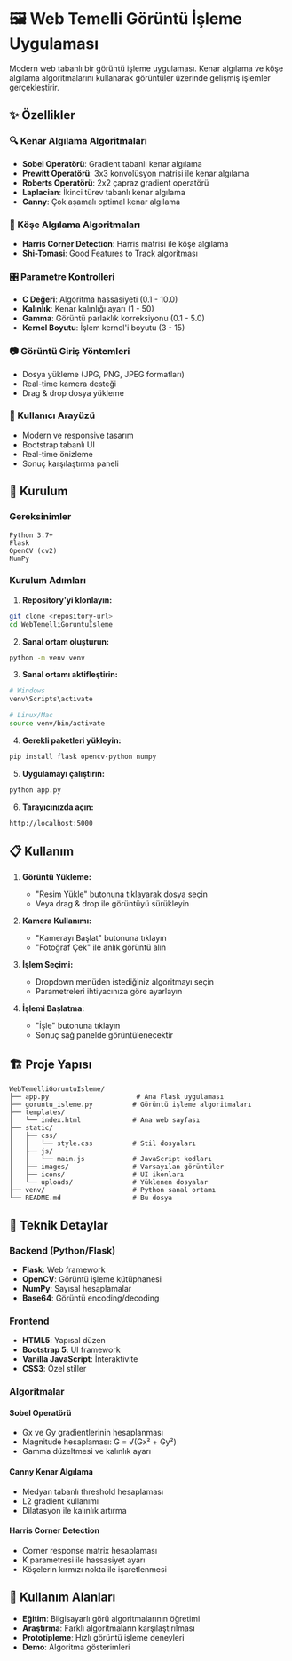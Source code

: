 # 🖼️ Web Temelli Görüntü İşleme Uygulaması

Modern web tabanlı bir görüntü işleme uygulaması. Kenar algılama ve köşe algılama algoritmalarını kullanarak görüntüler üzerinde gelişmiş işlemler gerçekleştirir.

## ✨ Özellikler

### 🔍 Kenar Algılama Algoritmaları
- **Sobel Operatörü**: Gradient tabanlı kenar algılama
- **Prewitt Operatörü**: 3x3 konvolüsyon matrisi ile kenar algılama
- **Roberts Operatörü**: 2x2 çapraz gradient operatörü
- **Laplacian**: İkinci türev tabanlı kenar algılama
- **Canny**: Çok aşamalı optimal kenar algılama

### 📐 Köşe Algılama Algoritmaları
- **Harris Corner Detection**: Harris matrisi ile köşe algılama
- **Shi-Tomasi**: Good Features to Track algoritması

### 🎛️ Parametre Kontrolleri
- **C Değeri**: Algoritma hassasiyeti (0.1 - 10.0)
- **Kalınlık**: Kenar kalınlığı ayarı (1 - 50)
- **Gamma**: Görüntü parlaklık korreksiyonu (0.1 - 5.0)
- **Kernel Boyutu**: İşlem kernel'i boyutu (3 - 15)

### 📷 Görüntü Giriş Yöntemleri
- Dosya yükleme (JPG, PNG, JPEG formatları)
- Real-time kamera desteği
- Drag & drop dosya yükleme

### 🎨 Kullanıcı Arayüzü
- Modern ve responsive tasarım
- Bootstrap tabanlı UI
- Real-time önizleme
- Sonuç karşılaştırma paneli

## 🚀 Kurulum

### Gereksinimler
```
Python 3.7+
Flask
OpenCV (cv2)
NumPy
```

### Kurulum Adımları

1. **Repository'yi klonlayın:**
```bash
git clone <repository-url>
cd WebTemelliGoruntuIsleme
```

2. **Sanal ortam oluşturun:**
```bash
python -m venv venv
```

3. **Sanal ortamı aktifleştirin:**
```bash
# Windows
venv\Scripts\activate

# Linux/Mac
source venv/bin/activate
```

4. **Gerekli paketleri yükleyin:**
```bash
pip install flask opencv-python numpy
```

5. **Uygulamayı çalıştırın:**
```bash
python app.py
```

6. **Tarayıcınızda açın:**
```
http://localhost:5000
```

## 📋 Kullanım

1. **Görüntü Yükleme:**
   - "Resim Yükle" butonuna tıklayarak dosya seçin
   - Veya drag & drop ile görüntüyü sürükleyin

2. **Kamera Kullanımı:**
   - "Kamerayı Başlat" butonuna tıklayın
   - "Fotoğraf Çek" ile anlık görüntü alın

3. **İşlem Seçimi:**
   - Dropdown menüden istediğiniz algoritmayı seçin
   - Parametreleri ihtiyacınıza göre ayarlayın

4. **İşlemi Başlatma:**
   - "İşle" butonuna tıklayın
   - Sonuç sağ panelde görüntülenecektir

## 🏗️ Proje Yapısı

```
WebTemelliGoruntuIsleme/
├── app.py                      # Ana Flask uygulaması
├── goruntu_isleme.py          # Görüntü işleme algoritmaları
├── templates/
│   └── index.html             # Ana web sayfası
├── static/
│   ├── css/
│   │   └── style.css          # Stil dosyaları
│   ├── js/
│   │   └── main.js            # JavaScript kodları
│   ├── images/                # Varsayılan görüntüler
│   ├── icons/                 # UI ikonları
│   └── uploads/               # Yüklenen dosyalar
├── venv/                      # Python sanal ortamı
└── README.md                  # Bu dosya
```

## 🔧 Teknik Detaylar

### Backend (Python/Flask)
- **Flask**: Web framework
- **OpenCV**: Görüntü işleme kütüphanesi
- **NumPy**: Sayısal hesaplamalar
- **Base64**: Görüntü encoding/decoding

### Frontend
- **HTML5**: Yapısal düzen
- **Bootstrap 5**: UI framework
- **Vanilla JavaScript**: İnteraktivite
- **CSS3**: Özel stiller

### Algoritmalar

#### Sobel Operatörü
- Gx ve Gy gradientlerinin hesaplanması
- Magnitude hesaplaması: G = √(Gx² + Gy²)
- Gamma düzeltmesi ve kalınlık ayarı

#### Canny Kenar Algılama
- Medyan tabanlı threshold hesaplaması
- L2 gradient kullanımı
- Dilatasyon ile kalınlık artırma

#### Harris Corner Detection
- Corner response matrix hesaplaması
- K parametresi ile hassasiyet ayarı
- Köşelerin kırmızı nokta ile işaretlenmesi

## 🎯 Kullanım Alanları

- **Eğitim**: Bilgisayarlı görü algoritmalarının öğretimi
- **Araştırma**: Farklı algoritmaların karşılaştırılması
- **Prototipleme**: Hızlı görüntü işleme deneyleri
- **Demo**: Algoritma gösterimleri
